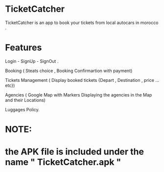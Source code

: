 
# TicketCatcher

TicketCatcher is an app to book your tickets from local autocars in morocco .

# Features

Login - SignUp - SignOut .

Booking ( Steats choice , Booking Confirmartion with payment)

Tickets Management ( Display booked tickets {Depart , Destination , price ... etc})

Agencies ( Google Map with Markers Displaying the agencies in the Map and their Locations)

Luggages Policy.

# NOTE:
# the APK file is included under the name " TicketCatcher.apk "
